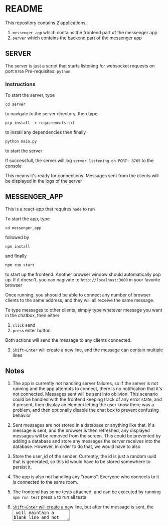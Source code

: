 # README

This repository contains 2 applications.

1. `messenger_app` which contains the frontend part of the messenger app
2. `server` which contains the backend part of the messenger app

## SERVER

The server is just a script that starts listening for websocket requests on port `8765`
Pre-requisites: `python`

### Instructions

To start the server, type

```
cd server
```

to navigate to the server directory, then type

```
pip install -r requirements.txt
```

to install any dependencies
then finally

```
python main.py
```

to start the server

If successfull, the server will log
`server listening on PORT: 8765` to the console

This means it's ready for connections.
Messages sent from the clients will be displayed in the logs of the server

## MESSENGER_APP

This is a react-app that requires `node` to run

To start the app, type

```
cd messenger_app
```

followed by

```
npm install
```

and finally

```
npm run start
```

to start up the frontend. Another browser window should automatically pop up.
If it doesn't, you can nagivate to `http://localhost:3000` in your favorite browser

Once running, you shoould be able to connect any number of browser clients to the same address, and they will all receive the same message.

To type messages to other clients, simply type whatever message you want in the chatbox, then either

1. `click` send
2. `press` enter button

Both actions will send the message to any clients connected.

3. `Shift+Enter` will create a new line, and the message can contain multiple lines

## Notes

1. The app is currently not handling server failures, so if the server is not running and the app attempts to connect, there is no notification that it's not connected. Messages sent will be sent into oblivion.
   This scenario could be handled with the frontend keeping track of any error state, and if present, then display an element letting the user know there was a problem, and then optionally disable the chat box to prevent confusing behavior

2. Sent messages are not stored in a database or anything like that. If a message is sent, and the browser is then refreshed, any displayed messages will be removed from the screen. This could be prevented by adding a database and store any messages the server receives into the database. However, in order to do that, we would have to also

3. Store the user_id of the sender. Currently, the id is just a random uuid that is generated, so this id would have to be stored somewhere to persist it.

4. The app is also not handling any "rooms". Everyone who connects to it is connected to the same room.

5. The frontend has some tests attached, and can be executed by running `npm run test`
   press `a` to run all tests

6. `Shift+Enter` will create a new line, but after the message is sent, the <textarea> will maintain a blank line and not reset the cursor position.
